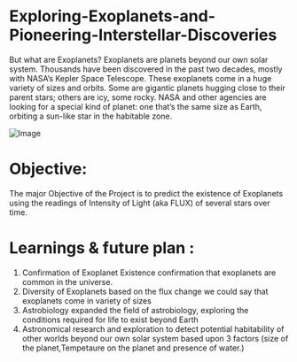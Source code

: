 # Exploring-Exoplanets-and-Pioneering-Interstellar-Discoveries

But what are Exoplanets?
Exoplanets are planets beyond our own solar system. Thousands have been discovered in the past two decades, mostly with NASA’s Kepler Space Telescope. These exoplanets come in a huge 
variety of sizes and orbits. Some are gigantic planets hugging close to their parent stars; others are icy, some rocky. NASA and other agencies are looking for a special kind of 
planet: one that’s the same size as Earth, orbiting a sun-like star in the habitable zone.

![Image](https://github.com/Rishavup/Exploring-Exoplanets-and-Pioneering-Interstellar-Discoveries/assets/148663016/d33a6235-28c0-4796-9507-5bc0ecbf6120)


# Objective:
The major Objective of the Project is to predict the existence of Exoplanets using the readings of Intensity of Light (aka FLUX) of several stars over time.

# Learnings & future plan :

1) Confirmation of Exoplanet Existence confirmation that exoplanets are common in the universe.
2) Diversity of Exoplanets based on the flux change we could say that exoplanets come in variety of sizes
3) Astrobiology expanded the field of astrobiology, exploring the conditions required for life to exist beyond Earth
4) Astronomical research and exploration to detect potential habitability of other worlds beyond our own solar system based upon 3 factors (size of the planet,Tempetaure on the planet
and presence of water.)
